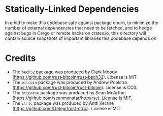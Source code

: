 # Statically-Linked Dependencies

In a bid to make this codebase safe against package churn, to minimize the
number of external dependencies that need to be fetched, and to hedge against
bugs in Cargo or remote hacks on crates.io, this directory will contain source
snapshots of important libraries this codebase depends on.

# Credits

* The `bech32` package was produced by Clark Moody
  (https://github.com/rust-bitcoin/rust-bech32).  License is MIT.
* The `bitcoin` package was produced by Andrew Poelstra (https://github.com/rust-bitcoin/rust-bitcoin).  License is CC0.
* The `httparse` package was produced by Sean McArthur
  (https://github.com/seanmonstar/httparse).  License is MIT.
* The `ctrlc` package was produced by Antti Keräne
  (https://github.com/Detegr/rust-ctrlc).  License is MIT.
